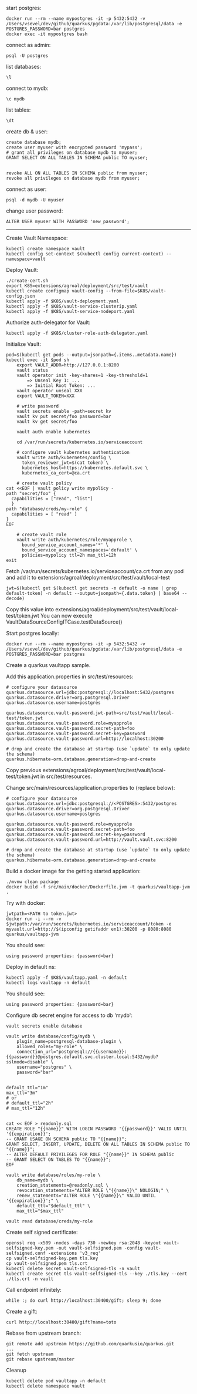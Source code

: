 





start postgres:
```
docker run --rm --name mypostgres -it -p 5432:5432 -v /Users/vsevel/dev/github/quarkus/pgdata:/var/lib/postgresql/data -e POSTGRES_PASSWORD=bar postgres
docker exec -it mypostgres bash
```

connect as admin:
```
psql -U postgres
```

list databases:
```
\l
```

connect to mydb:
```
\c mydb
```

list tables:
```
\dt
```

create db & user:
```
create database mydb;
create user myuser with encrypted password 'mypass';
# grant all privileges on database mydb to myuser;
GRANT SELECT ON ALL TABLES IN SCHEMA public TO myuser;


revoke ALL ON ALL TABLES IN SCHEMA public from myuser;
revoke all privileges on database mydb from myuser;

```

connect as user:
```
psql -d mydb -U myuser
```

change user password:
```
ALTER USER myuser WITH PASSWORD 'new_password';
```

---------------------------------

Create Vault Namespace:
```
kubectl create namespace vault
kubectl config set-context $(kubectl config current-context) --namespace=vault
```
Deploy Vault:
```
./create-cert.sh
export K8S=extensions/agroal/deployment/src/test/vault
kubectl create configmap vault-config --from-file=$K8S/vault-config.json
kubectl apply -f $K8S/vault-deployment.yaml
kubectl apply -f $K8S/vault-service-clusterip.yaml
kubectl apply -f $K8S/vault-service-nodeport.yaml
```
Authorize auth-delegator for Vault:
```
kubectl apply -f $K8S/cluster-role-auth-delegator.yaml
```

Initialize Vault:
```
pod=$(kubectl get pods --output=jsonpath={.items..metadata.name})
kubectl exec -it $pod sh
    export VAULT_ADDR=http://127.0.0.1:8200
    vault status
    vault operator init -key-shares=1 -key-threshold=1
        => Unseal Key 1: ...
        => Initial Root Token: ...
    vault operator unseal XXX
    export VAULT_TOKEN=XXX
    
    # write password
    vault secrets enable -path=secret kv
    vault kv put secret/foo password=bar
    vault kv get secret/foo
    
    vault auth enable kubernetes
    
    cd /var/run/secrets/kubernetes.io/serviceaccount
    
    # configure vault kubernetes authentication
    vault write auth/kubernetes/config \
      token_reviewer_jwt=$(cat token) \
      kubernetes_host=https://kubernetes.default.svc \
      kubernetes_ca_cert=@ca.crt
    
    # create vault policy  
cat <<EOF | vault policy write mypolicy -
path "secret/foo" {
  capabilities = ["read", "list"]
  }
path "database/creds/my-role" {
  capabilities = [ "read" ]
}
EOF

    # create vault role
    vault write auth/kubernetes/role/myapprole \
      bound_service_account_names='*' \
      bound_service_account_namespaces='default' \
      policies=mypolicy ttl=2h max_ttl=12h
exit
```

Fetch /var/run/secrets/kubernetes.io/serviceaccount/ca.crt from any pod and add it to extensions/agroal/deployment/src/test/vault/local-test

```
jwt=$(kubectl get $(kubectl get secrets -n default -o name | grep default-token) -n default --output=jsonpath={.data.token} | base64 --decode)
```

Copy this value into extensions/agroal/deployment/src/test/vault/local-test/token.jwt
You can now execute VaultDataSourceConfigITCase.testDataSource()

Start postgres locally:
```
docker run --rm --name mypostgres -it -p 5432:5432 -v /Users/vsevel/dev/github/quarkus/pgdata:/var/lib/postgresql/data -e POSTGRES_PASSWORD=bar postgres
```

Create a quarkus vaultapp sample.

Add this application.properties in src/test/resources:
```
# configure your datasource
quarkus.datasource.url=jdbc:postgresql://localhost:5432/postgres
quarkus.datasource.driver=org.postgresql.Driver
quarkus.datasource.username=postgres

quarkus.datasource.vault-password.jwt-path=src/test/vault/local-test/token.jwt
quarkus.datasource.vault-password.role=myapprole
quarkus.datasource.vault-password.secret-path=foo
quarkus.datasource.vault-password.secret-key=password
quarkus.datasource.vault-password.url=http://localhost:30200

# drop and create the database at startup (use `update` to only update the schema)
quarkus.hibernate-orm.database.generation=drop-and-create
```

Copy previous extensions/agroal/deployment/src/test/vault/local-test/token.jwt in src/test/resources.

Change src/main/resources/application.properties to (replace <POSTGRES> below):
```
# configure your datasource
quarkus.datasource.url=jdbc:postgresql://<POSTGRES>:5432/postgres
quarkus.datasource.driver=org.postgresql.Driver
quarkus.datasource.username=postgres

quarkus.datasource.vault-password.role=myapprole
quarkus.datasource.vault-password.secret-path=foo
quarkus.datasource.vault-password.secret-key=password
quarkus.datasource.vault-password.url=http://vault.vault.svc:8200

# drop and create the database at startup (use `update` to only update the schema)
quarkus.hibernate-orm.database.generation=drop-and-create
```

Build a docker image for the getting started application:
```
./mvnw clean package
docker build -f src/main/docker/Dockerfile.jvm -t quarkus/vaultapp-jvm .
```

Try with docker:
```
jwtpath=<PATH to token.jwt>
docker run -i --rm -v $jwtpath:/var/run/secrets/kubernetes.io/serviceaccount/token -e myvault.url=http://$(ipconfig getifaddr en1):30200 -p 8080:8080 quarkus/vaultapp-jvm
```

You should see: 
```
using password properties: {password=bar}
```

Deploy in default ns:
```
kubectl apply -f $K8S/vaultapp.yaml -n default
kubectl logs vaultapp -n default
```

You should see: 
```
using password properties: {password=bar}
```

Configure db secret engine for access to db 'mydb': 
```
vault secrets enable database

vault write database/config/mydb \
    plugin_name=postgresql-database-plugin \
    allowed_roles="my-role" \
    connection_url="postgresql://{{username}}:{{password}}@postgres.default.svc.cluster.local:5432/mydb?sslmode=disable" \
    username="postgres" \
    password="bar"


default_ttl="1m"
max_ttl="3m"
# or    
# default_ttl="2h"
# max_ttl="12h"


cat << EOF > readonly.sql
CREATE ROLE "{{name}}" WITH LOGIN PASSWORD '{{password}}' VALID UNTIL '{{expiration}}';
-- GRANT USAGE ON SCHEMA public TO "{{name}}";
GRANT SELECT, INSERT, UPDATE, DELETE ON ALL TABLES IN SCHEMA public TO "{{name}}";
-- ALTER DEFAULT PRIVILEGES FOR ROLE "{{name}}" IN SCHEMA public
-- GRANT SELECT ON TABLES TO "{{name}}";
EOF

vault write database/roles/my-role \
    db_name=mydb \
    creation_statements=@readonly.sql \
    revocation_statements="ALTER ROLE \"{{name}}\" NOLOGIN;" \
    renew_statements="ALTER ROLE \"{{name}}\" VALID UNTIL '{{expiration}}';" \
    default_ttl="$default_ttl" \
    max_ttl="$max_ttl"

vault read database/creds/my-role
```

Create self signed certificate:
```
openssl req -x509 -nodes -days 730 -newkey rsa:2048 -keyout vault-selfsigned-key.pem -out vault-selfsigned.pem -config vault-selfsigned.conf -extensions 'v3_req'
cp vault-selfsigned-key.pem tls.key
cp vault-selfsigned.pem tls.crt
kubectl delete secret vault-selfsigned-tls -n vault
kubectl create secret tls vault-selfsigned-tls --key ./tls.key --cert ./tls.crt -n vault
```

Call endpoint infinitely:
```
while :; do curl http://localhost:30400/gift; sleep 9; done
```

Create a gift:
```
curl http://localhost:30400/gift?name=toto
```

Rebase from upstream branch:
```
git remote add upstream https://github.com/quarkusio/quarkus.git
...
git fetch upstream
git rebase upstream/master
```

Cleanup
```
kubectl delete pod vaultapp -n default
kubectl delete namespace vault 
```




